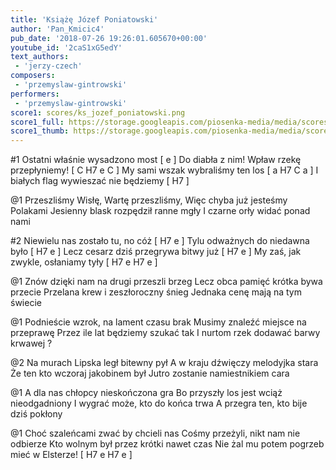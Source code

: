 ```yaml
---
title: 'Książę Józef Poniatowski'
author: 'Pan_Kmicic4'
pub_date: '2018-07-26 19:26:01.605670+00:00'
youtube_id: '2caS1xG5edY'
text_authors:
 - 'jerzy-czech'
composers:
 - 'przemyslaw-gintrowski'
performers:
 - 'przemyslaw-gintrowski'
score1: scores/ks_jozef_poniatowski.png
score1_full: https://storage.googleapis.com/piosenka-media/media/scores/ks_jozef_poniatowski.png
score1_thumb: https://storage.googleapis.com/piosenka-media/media/scores/ks_jozef_poniatowski.png.180x0_q85_upscale.png
---
```


#1 
Ostatni właśnie wysadzono most [ e ]
Do diabła z nim! Wpław rzekę przepłyniemy! [ C H7 e C ]
My sami wszak wybraliśmy ten los [ a H7 C a ]
I białych flag wywieszać nie będziemy [ H7 ]

@1
Przeszliśmy Wisłę, Wartę przeszliśmy,
Więc chyba już jesteśmy Polakami
Jesienny blask rozpędził ranne mgły
I czarne orły widać ponad nami

#2
Niewielu nas zostało tu, no cóż [ H7 e ]
Tylu odważnych do niedawna było [ H7 e ]
Lecz cesarz dziś przegrywa bitwy już [ H7 e ]
My zaś, jak zwykle, osłaniamy tyły [ H7 e H7 e ]

@1
Znów dzięki nam na drugi przeszli brzeg
Lecz obca pamięć krótka bywa przecie
Przelana krew i zeszłoroczny śnieg
Jednaka cenę mają na tym świecie

@1
Podnieście wzrok, na lament czasu brak
Musimy znaleźć miejsce na przeprawę
Przez ile lat będziemy szukać tak
I nurtom rzek dodawać barwy krwawej ?

@2
Na murach Lipska legł bitewny pył
A w kraju dźwięczy melodyjka stara
Że ten kto wczoraj jakobinem był
Jutro zostanie namiestnikiem cara

@1
A dla nas chłopcy nieskończona gra
Bo przyszły los jest wciąż nieodgadniony
I wygrać może, kto do końca trwa
A przegra ten, kto bije dziś pokłony

@1
Choć szaleńcami zwać by chcieli nas
Cośmy przeżyli, nikt nam nie odbierze
Kto wolnym był przez krótki nawet czas
Nie żal mu potem pogrzeb mieć w Elsterze! [ H7 e H7 e ]